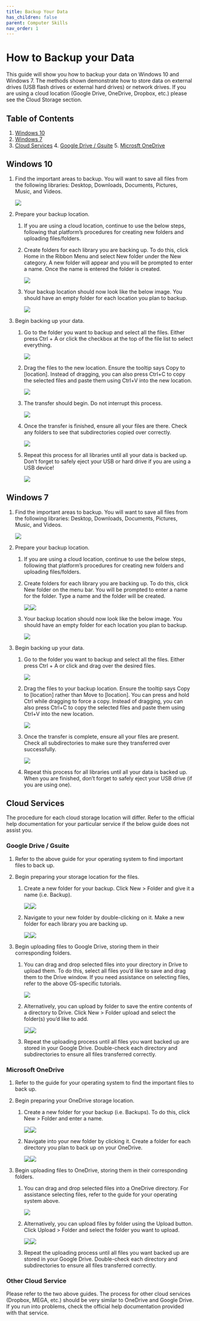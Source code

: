 ```yaml
---
title: Backup Your Data
has_children: false
parent: Computer Skills
nav_order: 1
---
```

# How to Backup your Data

This guide will show you how to backup your data on Windows 10 and Windows 7. The methods shown demonstrate how to store data on external drives (USB flash drives or external hard drives) or network drives. If you are using a cloud location (Google Drive, OneDrive, Dropbox, etc.) please see the Cloud Storage section.

## Table of Contents
1. <a href="#windows-10">Windows 10</a>
2. <a href="#windows-7">Windows 7</a>
3. <a href="#cloud-services">Cloud Services</a>
     4. <a href="#google-drive--gsuite">Google Drive / Gsuite</a>
     5. <a href="#microsoft-onedrive">Microsft OneDrive</a>

## Windows 10

1. Find the important areas to backup. You will want to save all files from the following libraries: Desktop, Downloads, Documents, Pictures, Music, and Videos.

     <a class="image" href="/assets/computerskills/backup1.png"><img src="/assets/computerskills/backup1.png" /></a>

2. Prepare your backup location.
     1. If you are using a cloud location, continue to use the below steps, following that platform’s procedures for creating new folders and uploading files/folders.
     2. Create folders for each library you are backing up. To do this, click Home in the Ribbon Menu and select New folder under the New category. A new folder will appear and you will be prompted to enter a name. Once the name is entered the folder is created.

          <a class="image" href="/assets/computerskills/backup2.png"><img src="/assets/computerskills/backup2.png" /></a>

     3. Your backup location should now look like the below image. You should have an empty folder for each location you plan to backup.

          <a class="image" href="/assets/computerskills/backup3.png"><img src="/assets/computerskills/backup3.png" /></a>

3. Begin backing up your data.
     1. Go to the folder you want to backup and select all the files. Either press Ctrl + A or click the checkbox at the top of the file list to select everything.

          <a class="image" href="/assets/computerskills/backup4.png"><img src="/assets/computerskills/backup4.png" /></a>

     2. Drag the files to the new location. Ensure the tooltip says Copy to [location]. Instead of dragging, you can also press Ctrl+C to copy the selected files and paste them using Ctrl+V into the new location.

          <a class="image" href="/assets/computerskills/backup5.png"><img src="/assets/computerskills/backup5.png" /></a>

     3. The transfer should begin. Do not interrupt this process.

          <a class="image" href="/assets/computerskills/backup6.png"><img src="/assets/computerskills/backup6.png" /></a>

     4. Once the transfer is finished, ensure all your files are there. Check any folders to see that subdirectories copied over correctly.

          <a class="image" href="/assets/computerskills/backup7.png"><img src="/assets/computerskills/backup7.png" /></a>

     5. Repeat this process for all libraries until all your data is backed up. Don’t forget to safely eject your USB or hard drive if you are using a USB device!

          <a class="image" href="/assets/computerskills/backup8.png"><img src="/assets/computerskills/backup8.png" /></a>

## Windows 7

1. Find the important areas to backup. You will want to save all files from the following libraries: Desktop, Downloads, Documents, Pictures, Music, and Videos.

     <a class="image" href="/assets/computerskills/7backup1.png"><img src="/assets/computerskills/7backup1.png" /></a>

2. Prepare your backup location.
     1. If you are using a cloud location, continue to use the below steps, following that platform’s procedures for creating new folders and uploading files/folders.
     2. Create folders for each library you are backing up. To do this, click New folder on the menu bar. You will be prompted to enter a name for the folder. Type a name and the folder will be created.

          <a class="image" href="/assets/computerskills/7backup2.png"><img src="/assets/computerskills/7backup2.png" /></a><a class="image" href="/assets/computerskills/7backup3.png"><img src="/assets/computerskills/7backup3.png" /></a>

     3. Your backup location should now look like the below image. You should have an empty folder for each location you plan to backup.

          <a class="image" href="/assets/computerskills/7backup4.png"><img src="/assets/computerskills/7backup4.png" /></a>

3. Begin backing up your data.
     1. Go to the folder you want to backup and select all the files. Either press Ctrl + A or click and drag over the desired files.

          <a class="Image" href="/assets/computerskills/7backup5.png"><img src="/assets/computerskills/7backup5.png" /></a>

     2. Drag the files to your backup location. Ensure the tooltip says Copy to [location] rather than Move to [location]. You can press and hold Ctrl while dragging to force a copy. Instead of dragging, you can also press Ctrl+C to copy the selected files and paste them using Ctrl+V into the new location.

          <a class="image" href="/assets/computerskills/7backup6.png"><img src="/assets/computerskills/7backup6.png" /></a>

     3. Once the transfer is complete, ensure all your files are present. Check all subdirectories to make sure they transferred over successfully.

          <a class="image" href="/assets/computerskills/7backup7.png"><img src="/assets/computerskills/7backup7.png" /></a>

     4. Repeat this process for all libraries until all your data is backed up. When you are finished, don’t forget to safely eject your USB drive (if you are using one).

## Cloud Services

The procedure for each cloud storage location will differ. Refer to the official help documentation for your particular service if the below guide does not assist you.

### Google Drive / Gsuite
1. Refer to the above guide for your operating system to find important files to back up.
2. Begin preparing your storage location for the files.
     1. Create a new folder for your backup. Click New > Folder and give it a name (i.e. Backup).

          <a class="image" href="/assets/computerskills/drivebackup1.png"><img src="/assets/computerskills/drivebackup1.png" /></a><a class="image" href="/assets/computerskills/drivebackup2.png"><img src="/assets/computerskills/drivebackup2.png" /></a>

     2. Navigate to your new folder by double-clicking on it. Make a new folder for each library you are backing up.

          <a class="image" href="/assets/computerskills/drivebackup3.png"><img src="/assets/computerskills/drivebackup3.png" /></a><a class="image" href="/assets/computerskills/drivebackup4.png"><img src="/assets/computerskills/drivebackup4.png" /></a>

3. Begin uploading files to Google Drive, storing them in their corresponding folders.
     1. You can drag and drop selected files into your directory in Drive to upload them. To do this, select all files you’d like to save and drag them to the Drive window. If you need assistance on selecting files, refer to the above OS-specific tutorials.

          <a class="image" href="/assets/computerskills/drivebackup5.png"><img src="/assets/computerskills/drivebackup5.png" /></a>

     2. Alternatively, you can upload by folder to save the entire contents of a directory to Drive. Click New > Folder upload and select the folder(s) you’d like to add.

          <a class="image" href="/assets/computerskills/drivebackup6.png"><img src="/assets/computerskills/drivebackup6.png" /></a><a class="image" href="/assets/computerskills/drivebackup7.png"><img src="/assets/computerskills/drivebackup7.png" /></a>

     3. Repeat the uploading process until all files you want backed up are stored in your Google Drive. Double-check each directory and subdirectories to ensure all files transferred correctly.

### Microsoft OneDrive
1. Refer to the guide for your operating system to find the important files to back up.
2. Begin preparing your OneDrive storage location.
     1. Create a new folder for your backup (i.e. Backups). To do this, click New > Folder and enter a name.

          <a class="image" href="/assets/computerskills/ODbackup1.png"><img src="/assets/computerskills/ODbackup1.png" /></a><a class="image" href="/assets/computerskills/ODbackup2.png"><img src="/assets/computerskills/ODbackup2.png" /></a>

     2. Navigate into your new folder by clicking it. Create a folder for each directory you plan to back up on your OneDrive.

          <a class="image" href="/assets/computerskills/ODbackup3.png"><img src="/assets/computerskills/ODbackup3.png" /></a><a class="image" href="/assets/computerskills/ODbackup4.png"><img src="/assets/computerskills/ODbackup4.png" /></a>

3. Begin uploading files to OneDrive, storing them in their corresponding folders.
     1. You can drag and drop selected files into a OneDrive directory. For assistance selecting files, refer to the guide for your operating system above.

          <a class="image" href="/assets/computerskills/ODbackup5.png"><img src="/assets/computerskills/ODbackup5.png" /></a>

     2. Alternatively, you can upload files by folder using the Upload button. Click Upload > Folder and select the folder you want to upload.

          <a class="image" href="/assets/computerskills/ODbackup6.png"><img src="/assets/computerskills/ODbackup6.png" /></a><a class="image" href="/assets/computerskills/ODbackup7.png"><img src="/assets/computerskills/ODbackup7.png" /></a>

     3. Repeat the uploading process until all files you want backed up are stored in your Google Drive. Double-check each directory and subdirectories to ensure all files transferred correctly.

### Other Cloud Service
Please refer to the two above guides. The process for other cloud services (Dropbox, MEGA, etc.) should be very similar to OneDrive and Google Drive. If you run into problems, check the official help documentation provided with that service.
